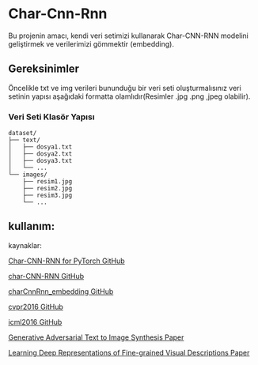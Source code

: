 # Char-Cnn-Rnn

Bu projenin amacı, kendi veri setimizi kullanarak Char-CNN-RNN modelini geliştirmek ve verilerimizi gömmektir (embedding).

## Gereksinimler

Öncelikle txt ve img verileri bununduğu bir veri seti oluşturmalısınız veri setinin yapısı aşağıdaki formatta olamlıdır(Resimler .jpg .png ,jpeg olabilir).

### Veri Seti Klasör Yapısı

```
dataset/
├── text/
│   ├── dosya1.txt
│   ├── dosya2.txt
│   ├── dosya3.txt
│   └── ...
└── images/
    ├── resim1.jpg
    ├── resim2.jpg
    ├── resim3.jpg
    └── ...
```


## kullanım:


kaynaklar:

[Char-CNN-RNN for PyTorch GitHub](https://github.com/martinduartemore/char_cnn_rnn_pytorch/tree/master)

[char-CNN-RNN GitHub](https://github.com/1o0ko/char-CNN-RNN)

[charCnnRnn_embedding GitHub](https://github.com/ramidzamzam/charCnnRnn_embedding/tree/main)

[cvpr2016 GitHub](https://github.com/reedscot/cvpr2016)

[icml2016 GitHub](https://github.com/reedscot/icml2016)

[Generative Adversarial Text to Image Synthesis Paper](https://arxiv.org/abs/1605.05396)

[Learning Deep Representations of Fine-grained Visual Descriptions Paper](https://arxiv.org/pdf/1605.05395)

